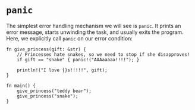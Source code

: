 # `panic`

The simplest error handling mechanism we will see is `panic`. It prints an 
error message, starts unwinding the task, and usually exits the program. 
Here, we explicitly call `panic` on our error condition: 

```rust,editable
fn give_princess(gift: &str) {
    // Princesses hate snakes, so we need to stop if she disapproves!
    if gift == "snake" { panic!("AAAaaaaa!!!!"); }

    println!("I love {}s!!!!!", gift);
}

fn main() {
    give_princess("teddy bear");
    give_princess("snake");
}
```